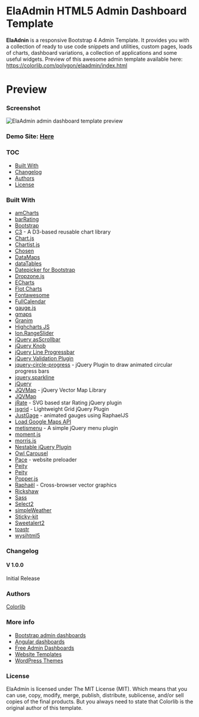 # ElaAdmin HTML5 Admin Dashboard Template
**ElaAdnin** is a responsive Bootstrap 4 Admin Template. It provides you with a collection of ready to use code snippets and utilities, custom pages, loads of charts, dashboard variations, a collection of applications and some useful widgets. Preview of this awesome admin template available here: https://colorlib.com/polygon/elaadmin/index.html

# Preview

### Screenshot

![ElaAdmin admin dashboard template preview](https://colorlib.com/wp/wp-content/uploads/sites/2/ela-admin-free-admin-panel-template.jpg)

### Demo Site: [Here](https://colorlib.com/polygon/elaadmin/index.html)

### TOC
- [Built With](#built-with)
- [Changelog](#changelog)
- [Authors](#authors) 
- [License](#license)

### Built With

- [amCharts](https://www.amcharts.com/)
- [barRating](http://github.com/antennaio/jquery-bar-rating)
- [Bootstrap](http://getbootstrap.com/)
- [C3](https://github.com/c3js/c3) - A D3-based reusable chart library
- [Chart.js](http://www.chartjs.org/)
- [Chartist.js](https://gionkunz.github.io/chartist-js/)
- [Chosen](https://harvesthq.github.io/chosen/)
- [DataMaps](http://datamaps.github.io/)
- [dataTables](https://datatables.net/)
- [Datepicker for Bootstrap](https://github.com/uxsolutions/bootstrap-datepicker)
- [Dropzone.js](http://www.dropzonejs.com)
- [ECharts](https://github.com/ecomfe/echarts/)
- [Flot Charts](http://www.flotcharts.org/)
- [Fontawesome](http://fontawesome.io/)
- [FullCalendar](https://fullcalendar.io/)
- [gauge.js](http://bernii.github.io/gauge.js/)
- [gmaps](https://hpneo.github.io/gmaps/)
- [Granim](https://sarcadass.github.io/granim.js)
- [Highcharts JS](http://www.highcharts.com/)
- [Ion.RangeSlider](https://github.com/IonDen/ion.rangeSlider)
- [jQuery asScrollbar](https://github.com/amazingSurge/jquery-asScrollbar)
- [jQuery Knob](https://github.com/aterrien/jQuery-Knob)
- [jQuery Line Progressbar](https://kingrayhan.github.io/LineProgressbar/)
- [jQuery Validation Plugin](http://jqueryvalidation.org/)
- [jquery-circle-progress](http://kottenator.github.io/jquery-circle-progress/) - jQuery Plugin to draw animated circular progress bars
- [jquery.sparkline](http://omnipotent.net/jquery.sparkline/)
- [jQuery](https://jquery.com/)
- [JQVMap](https://github.com/manifestinteractive/jqvmap/) - jQuery Vector Map Library
- [JQVMap](https://jqvmap.com/)
- [jRate](https://github.com/senthilporunan/jRate) - SVG based star Rating jQuery plugin
- [jsgrid](https://github.com/tabalinas/jsgrid) - Lightweight Grid jQuery Plugin
- [JustGage](http://www.justgage.com) - animated gauges using RaphaelJS
- [Load Google Maps API](https://github.com/yuanqing/load-google-maps-api)
- [metismenu](https://github.com/onokumus/metisMenu) - A simple jQuery menu plugin
- [moment.js](https://momentjs.com)
- [morris.js](http://morrisjs.github.io/morris.js/)
- [Nestable jQuery Plugin](https://github.com/dbushell/Nestable)
- [Owl Carousel](https://github.com/OwlCarousel2/OwlCarousel2)
- [Pace](https://github.com/HubSpot/pace) - website preloader
- [Peity](http://benpickles.github.io/peity)
- [Peity](http://benpickles.github.io/peity/)
- [Popper.js](https://popper.js.org/)
- [Raphaël](https://github.com/DmitryBaranovskiy/raphael) - Cross-browser vector graphics
- [Rickshaw](https://github.com/shutterstock/rickshaw)
- [Sass](http://sass-lang.com/)
- [Select2](https://github.com/select2/select2)
- [simpleWeather](http://simpleweatherjs.com )
- [Sticky-kit](https://github.com/leafo/sticky-kit)
- [Sweetalert2](https://github.com/sweetalert2/sweetalert2)
- [toastr](https://github.com/CodeSeven/toastr)
- [wysihtml5](https://github.com/xing/wysihtml5)


### Changelog
#### V 1.0.0
Initial Release
### Authors
[Colorlib](https://colorlib.com)

### More info
- [Bootstrap admin dashboards](https://colorlib.com/wp/free-bootstrap-admin-dashboard-templates/)
- [Angular dashboards](https://colorlib.com/wp/angularjs-admin-templates/)
- [Free Admin Dashboards](https://colorlib.com/wp/free-html5-admin-dashboard-templates/)
- [Website Templates](https://colorlib.com/wp/templates/)
- [WordPress Themes](https://colorlib.com/wp/free-wordpress-themes/)

### License

ElaAdmin is licensed under The MIT License (MIT). Which means that you can use, copy, modify, merge, publish, distribute, sublicense, and/or sell copies of the final products. But you always need to state that Colorlib is the original author of this template.
